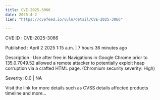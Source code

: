```yaml
---
title: CVE-2025-3066
date: 2025-4-2
lien: "https://cvefeed.io/vuln/detail/CVE-2025-3066"

---
```


CVE ID : CVE-2025-3066

Published :  April 2
2025
1:15 a.m. | 7 hours
36 minutes ago

Description : Use after free in Navigations in Google Chrome prior to 135.0.7049.52 allowed a remote attacker to potentially exploit heap corruption via a crafted HTML page. (Chromium security severity: High)

Severity: 0.0 | NA

Visit the link for more details
such as CVSS details
affected products
timeline
and more...
